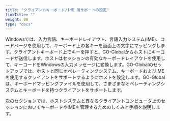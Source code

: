 ```yaml
---
title: "クライアントキーボード/IME 用サポートの設定"
linkTitle: ""
weight: 08
type: "docs"
---
```

Windowsでは、入力言語、キーボードレイアウト、言語入力システム(IME)、コードページを使用して、キーボード上の各キーを画面上の文字にマッピングします。クライアントキーボード上でキーを押すと、GO-Globalからホストにキーコードが送信します。ホストはセッションの有効なキーボードレイアウトを使用して、キーコードをWindowsの入力メッセージに変換します。GO-Globalのセットアップでは、ホストと同じオペレーティングシステム、キーボードおよびIMEを使用するクライアントをサポートするようにホストを設定します。GO-Globalは、キーボードマッピングファイルを使用して、さまざまなオペレーティングシステムとキーボードを持つクライアントをサポートします。

次のセクションでは、ホストシステムと異なるクライアントコンピュータ上のセッションにおいてキーボードやIMEを管理するためのしくみと手順を説明します。